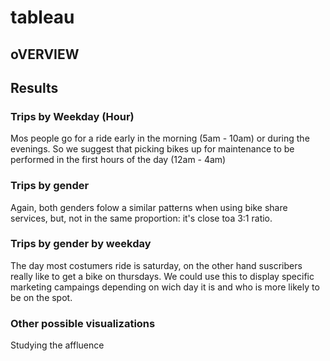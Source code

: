 # tableau

## oVERVIEW

## Results

### Trips by Weekday (Hour)
Mos people go for a ride early in the morning (5am - 10am) or during the evenings. So we suggest that picking bikes up for maintenance to be performed in the first hours of the day (12am - 4am)

### Trips by gender
Again, both genders folow a similar patterns when using bike share services, but, not in the same proportion: it's close toa 3:1 ratio.

### Trips by gender by weekday
The day most costumers ride is saturday, on the other hand suscribers really like to get a bike on thursdays. We could use this to display specific marketing campaings depending on wich day it is and who is more likely to be on the spot.

### Other possible visualizations
Studying the affluence
